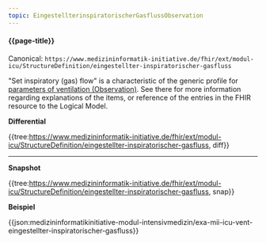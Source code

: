 ```yaml
---
topic: EingestellterinspiratorischerGasflussObservation
---
```

#### {{page-title}}

Canonical: 
```https://www.medizininformatik-initiative.de/fhir/ext/modul-icu/StructureDefinition/eingestellter-inspiratorischer-gasfluss```

"Set inspiratory (gas) flow" is a characteristic of the generic profile for [parameters of ventilation (Observation)](https://www.medizininformatik-initiative.de/fhir/ext/modul-icu/StructureDefinition/mii-parameter-von-beatmung). See there for more information regarding explanations of the items, or reference of the entries in the FHIR resource to the Logical Model.

**Differential**

{{tree:https://www.medizininformatik-initiative.de/fhir/ext/modul-icu/StructureDefinition/eingestellter-inspiratorischer-gasfluss, diff}}

---

**Snapshot**

{{tree:https://www.medizininformatik-initiative.de/fhir/ext/modul-icu/StructureDefinition/eingestellter-inspiratorischer-gasfluss, snap}}

**Beispiel**

{{json:medizininformatikinitiative-modul-intensivmedizin/exa-mii-icu-vent-eingestellter-inspiratorischer-gasfluss}}